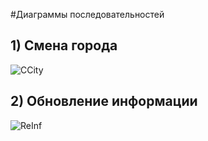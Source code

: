 #Диаграммы последовательностей## 1) Смена города![CCity](https://github.com/vampir9939/Tritpo/blob/master/MyWeather/Documentation/Diagrams/Sequence/ChengeCity.png "City")## 2) Обновление информации![ReInf](https://github.com/vampir9939/Tritpo/blob/master/MyWeather/Documentation/Diagrams/Sequence/ReloadInf.png "ReInf")